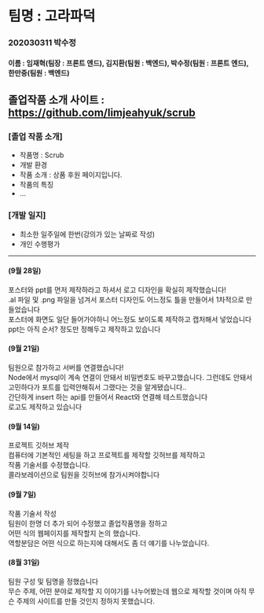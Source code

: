 # 팀명 : 고라파덕

### 202030311 박수정

#### 이름 : 임재혁(팀장 : 프론트 엔드), 김지환(팀원 : 백엔드), 박수정(팀원 : 프론트 엔드), 한만중(팀원 : 백엔드)

## 졸업작품 소개 사이트 : https://github.com/limjeahyuk/scrub

### [졸업 작품 소개]

- 작품명 : Scrub
- 개발 환경
- 작품 소개 : 상품 후원 페이지입니다.
- 작품의 특징
- ...

### [개발 일지]

- 최소한 일주일에 한번(강의가 있는 날짜로 작성)
- 개인 수행평가

---

#### (9월 28일)
포스터와 ppt를 먼저 제작하라고 하셔서 로고 디자인을 확실히 제작했습니다!  
.al 파일 및 .png 파일을 넘겨서 포스터 디자인도 어느정도 틀을 만들어서 1차적으로 만들었습니다  
포스터에 화면도 일단 들어가야하니 어느정도 보이도록 제작하고 캡처해서 넣었습니다  
ppt는 아직 순서? 정도만 정해두고 제작하고 있습니다

#### (9월 21일)
팀원으로 참가하고 서버를 연결했습니다!  
Node에서 mysql이 계속 연결이 안돼서 비밀번호도 바꾸고했습니다. 그런데도 안돼서  
고민하다가 포트를 입력안해줘서 그랬다는 것을 알게됐습니다..  
간단하게 insert 하는 api를 만들어서 React와 연결해 테스트했습니다  
로고도 제작하고 있습니다

#### (9월 14일)
프로젝트 깃허브 제작  
컴퓨터에 기본적인 세팅을 하고 프로젝트를 제작할 깃허브를 제작하고  
작품 기술서를 수정했습니다.  
콜라보레이션으로 팀원을 깃허브에 참가시켜야합니다  

#### (9월 7일)

작품 기술서 작성  
팀원이 한명 더 추가 되어 수정했고 졸업작품명을 정하고  
어떤 식의 웹페이지를 제작할지 논의 했습니다.  
역할분담은 어떤 식으로 하는지에 대해서도 좀 더 얘기를 나누었습니다.

#### (8월 31일)

팀원 구성 및 팀명을 정했습니다  
무슨 주제, 어떤 분야로 제작할 지 이야기를 나누어봤는데 웹으로 제작할 것이며 아직 무슨 주제의 사이트를 만들 것인지 정하지 못했습니다.

